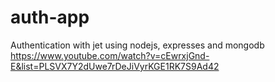 # auth-app
Authentication with jet using nodejs, expresses and mongodb
https://www.youtube.com/watch?v=cEwrxjGnd-E&list=PLSVX7Y2dUwe7rDeJiVyrKGE1RK7S9Ad42